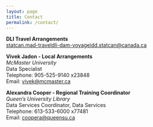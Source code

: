 ```yaml
---
layout: page
title: Contact
permalink: /contact/
---
```


**DLI Travel Arrangements**  
<statcan.mad-traveldli-dam-voyageidd.statcan@canada.ca>

**Vivek Jadon - Local Arrangements**  
*McMaster University*  
Data Specialist   
Telephone: 905-525-9140 x23848    
Email: <vivek@mcmaster.ca>

**Alexandra Cooper - Regional Training Coordinator**    
*Queen’s University Library*   
Data Services Coordinator, Data Services  
Telephone: 613-533-6000 x77481  
Email: <coopera@queensu.ca>  